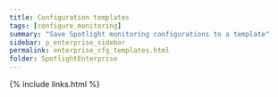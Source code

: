 ```yaml
---
title: Configuration templates
tags: [configure_monitoring]
summary: "Save Spotlight monitoring configurations to a template"
sidebar: p_enterprise_sidebar
permalink: enterprise_cfg_templates.html
folder: SpotlightEnterprise
---
```




{% include links.html %}
